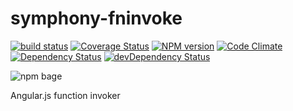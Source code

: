 symphony-fninvoke
===============

[![build status](https://travis-ci.org/MattiasFestin/symphony-fninvoke.png)](https://travis-ci.org/MattiasFestin/symphony-fninvoke) [![Coverage Status](https://coveralls.io/repos/MattiasFestin/symphony-fninvoke/badge.png)](https://coveralls.io/r/MattiasFestin/symphony-fninvoke) [![NPM version](https://badge.fury.io/js/symphony-fninvoke.png)](http://badge.fury.io/js/symphony-fninvoke) [![Code Climate](https://codeclimate.com/github/MattiasFestin/symphony-fninvoke.png)](https://codeclimate.com/github/MattiasFestin/symphony-fninvoke) [![Dependency Status](https://david-dm.org/mattiasfestin/symphony-fninvoke.png?theme=shields.io)](https://david-dm.org/mattiasfestin/symphony-fninvoke) [![devDependency Status](https://david-dm.org/mattiasfestin/symphony-fninvoke/dev-status.png)](https://david-dm.org/mattiasfestin/symphony-fninvoke#info=devDependencies)

![npm bage](https://nodei.co/npm/symphony-fninvoke.png?downloads=true&stars=true)

Angular.js function invoker
